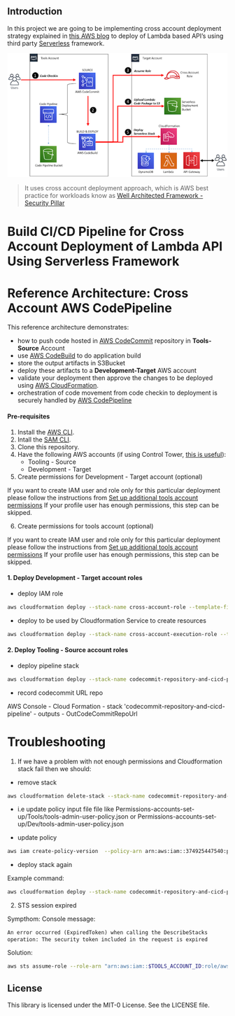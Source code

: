 ## Introduction

In this project we are going to be implementing cross account deployment strategy explained in [this AWS blog](https://aws.amazon.com/blogs/devops/aws-building-a-secure-cross-account-continuous-delivery-pipeline/) to deploy of Lambda based API’s using third party [Serverless](https://www.serverless.com/) framework.

![](images/CrossAccountServerlessDeployment.png)

> It uses cross account deployment approach, which is AWS best practice for workloads know as [Well Architected Framework - Security Pillar](https://docs.aws.amazon.com/wellarchitected/latest/security-pillar/aws-account-management-and-separation.html)

# Build CI/CD Pipeline for Cross Account Deployment of Lambda API Using Serverless Framework

# Reference Architecture: Cross Account AWS CodePipeline 

This reference architecture demonstrates:
- how to push code hosted in [AWS CodeCommit](https://aws.amazon.com/codecommit/) repository in **Tools-Source** Account
- use [AWS CodeBuild](https://aws.amazon.com/codebuild/) to do application build
- store the output artifacts in S3Bucket
- deploy these artifacts to a **Development-Target** AWS account
- validate your deployment then approve the changes to be deployed using [AWS CloudFormation](https://aws.amazon.com/cloudformation/).
- orchestration of code movement from code checkin to deployment is securely handled by [AWS CodePipeline](https://aws.amazon.com/codepipeline/)

#### Pre-requisites 
1. Install the [AWS CLI](https://docs.aws.amazon.com/cli/latest/userguide/cli-chap-install.html).
2. Intall the [SAM CLI](https://docs.aws.amazon.com/serverless-application-model/latest/developerguide/serverless-sam-cli-install.html).
3. Clone this repository.
4. Have the following AWS accounts (if using Control Tower, [this is useful](https://docs.aws.amazon.com/controltower/latest/userguide/account-factory.html#quick-account-provisioning)):
    * Tooling - Source 
    * Development - Target 
5. Create permissions for Development - Target account (optional)

If you want to create IAM user and role only for this particular deployment please follow the instructions from [Set up additional tools account permissions](Permissions-accounts-set-up/Dev/README.md)
If your profile user has enough permissions, this step can be skipped. 

6. Create permissions for tools account (optional)

If you want to create IAM user and role only for this particular deployment please follow the instructions from [Set up additional tools account permissions](Permissions-accounts-set-up/Tools/README.md)
If your profile user has enough permissions, this step can be skipped. 

#### 1. Deploy Development - Target account roles

- deploy IAM role  

```sh
aws cloudformation deploy --stack-name cross-account-role --template-file cloudformation/target-account/cf-CrossAccountRole.yml --capabilities CAPABILITY_NAMED_IAM --parameter-overrides ToolsAccountID=${ToolsAccountID} --profile dev_deployer 
```

- deploy to be used by Cloudformation Service to create resources

```sh
aws cloudformation deploy --stack-name cross-account-execution-role --template-file cloudformation/target-account/cf-CloudFormationExecutionRole.yml --capabilities CAPABILITY_NAMED_IAM --parameter-overrides ToolsAccountID=${ToolsAccountID} --profile dev_deployer 
```

#### 2. Deploy Tooling - Source account roles

- deploy pipeline stack

```sh
aws cloudformation deploy --stack-name codecommit-repository-and-cicd-pipeline  --template-file cloudformation/source-account/cf-ServerlessDeployPipeline.yml --capabilities CAPABILITY_NAMED_IAM --parameter-overrides TargetAccountID=${DevToolsID}  --profile tools_deployer 
```

- record codecommit URL repo 

AWS Console - Cloud Formation - stack 'codecommit-repository-and-cicd-pipeline' - outputs - OutCodeCommitRepoUrl


# Troubleshooting

1. If we have a problem with not enough permissions and Cloudformation stack fail then we should:

- remove stack

```sh
aws cloudformation delete-stack --stack-name codecommit-repository-and-cicd-pipeline --profile tools_deployer
```
- i.e update policy input file file like Permissions-accounts-set-up/Tools/tools-admin-user-policy.json or Permissions-accounts-set-up/Dev/tools-admin-user-policy.json

- update policy 
```sh
aws iam create-policy-version  --policy-arn arn:aws:iam::374925447540:policy/aws-refarch-cross-account-pipeline-sts-and-cloudformation-policy  --policy-document file://Permissions-accounts-set-up/Tools/tools-admin-user-policy.json --profile aleph_tools  --set-as-default
```

- deploy stack again

Example command:
```sh
aws cloudformation deploy --stack-name codecommit-repository-and-cicd-pipeline  --template-file cloudformation/source-account/cf-ServerlessDeployPipeline.yml --capabilities CAPABILITY_NAMED_IAM --parameter-overrides TargetAccountID=226858071640   --profile aleph_tools_deployer
```

2. STS session expired

Sympthom: 
Console message:
```console
An error occurred (ExpiredToken) when calling the DescribeStacks operation: The security token included in the request is expired
```

Solution:
```sh
aws sts assume-role --role-arn "arn:aws:iam::$TOOLS_ACCOUNT_ID:role/aws-refarch-cross-account-pipeline-service-role" --role-session-name AWSCLI-Session-Tools --profile tools_admin
```

## License

This library is licensed under the MIT-0 License. See the LICENSE file.

